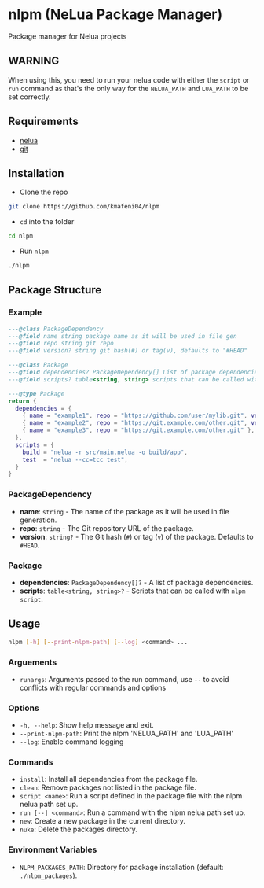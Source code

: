# nlpm (NeLua Package Manager)

Package manager for Nelua projects

## WARNING

When using this, you need to run your nelua code with either the `script` or `run` command as that's the only way for the `NELUA_PATH` and `LUA_PATH` to be set correctly.

## Requirements
- [nelua](https://nelua.io)
- [git](https://git-scm.com/)

## Installation
- Clone the repo
```sh
git clone https://github.com/kmafeni04/nlpm
```

- `cd` into the folder
```sh
cd nlpm
```

- Run `nlpm`
```sh
./nlpm
```

## Package Structure

### Example
```lua
---@class PackageDependency
---@field name string package name as it will be used in file gen
---@field repo string git repo
---@field version? string git hash(#) or tag(v), defaults to "#HEAD"

---@class Package
---@field dependencies? PackageDependency[] List of package dependencies
---@field scripts? table<string, string> scripts that can be called with `nlpm script`

---@type Package
return {
  dependencies = {
    { name = "example1", repo = "https://github.com/user/mylib.git", version = "vCOMMIT_TAG" },
    { name = "example2", repo = "https://git.example.com/other.git", version = "#COMMIT_HASH" },
    { name = "example3", repo = "https://git.example.com/other.git" }, -- defaults to HEAD
  },
  scripts = {
    build = "nelua -r src/main.nelua -o build/app",
    test  = "nelua --cc=tcc test",
  }
}
```
### PackageDependency
- **name**: `string` - The name of the package as it will be used in file generation.
- **repo**: `string` - The Git repository URL of the package.
- **version**: `string?` - The Git hash (`#`) or tag (`v`) of the package. Defaults to `#HEAD`.

### Package
- **dependencies**: `PackageDependency[]?` - A list of package dependencies.
- **scripts**: `table<string, string>?` - Scripts that can be called with `nlpm script`.

## Usage
```bash
nlpm [-h] [--print-nlpm-path] [--log] <command> ...
```
### Arguements
- `runargs`: Arguments passed to the run command, use `--` to avoid conflicts with regular commands and options

### Options
- `-h, --help`: Show help message and exit.
- `--print-nlpm-path`: Print the nlpm 'NELUA_PATH' and 'LUA_PATH'
- `--log`: Enable command logging 

### Commands
- `install`: Install all dependencies from the package file.
- `clean`: Remove packages not listed in the package file.
- `script <name>`: Run a script defined in the package file with the nlpm nelua path set up.
- `run [--] <command>`: Run a command with the nlpm nelua path set up.
- `new`: Create a new package in the current directory.
- `nuke`: Delete the packages directory.

### Environment Variables
- `NLPM_PACKAGES_PATH`: Directory for package installation (default: `./nlpm_packages`).
